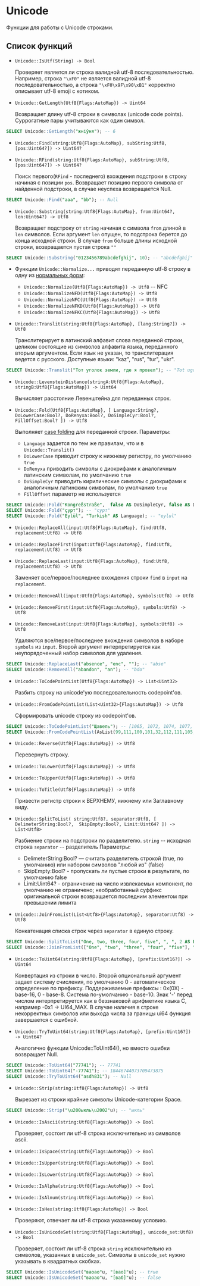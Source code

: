 # Unicode
Функции для работы с Unicode строками.

## Список функций

* ```Unicode::IsUtf(String) -> Bool```

  Проверяет является ли строка валидной utf-8 последовательностью. Например, строка ```"\xF0"``` не является валидной utf-8 последовательностью, а строка ```"\xF0\x9F\x90\xB1"``` корректно описывает utf-8 emoji с котиком.

* ```Unicode::GetLength(Utf8{Flags:AutoMap}) -> Uint64```

  Возвращает длину utf-8 строки в символах (unicode code points). Суррогатные пары учитываются как один символ.

```sql
SELECT Unicode::GetLength("жніўня"); -- 6
```

* ```Unicode::Find(string:Utf8{Flags:AutoMap}, subString:Utf8, [pos:Uint64?]) -> Uint64?```
* ```Unicode::RFind(string:Utf8{Flags:AutoMap}, subString:Utf8, [pos:Uint64?]) -> Uint64?```

  Поиск первого(```RFind``` - последнего) вхождения подстроки в строку начиная с позиции ```pos```. Возвращает позицию первого символа от найденной подстроки, в случае неуспеха возвращается Null.

```sql
SELECT Unicode::Find("aaa", "bb"); -- Null
```

* ```Unicode::Substring(string:Utf8{Flags:AutoMap}, from:Uint64?, len:Uint64?) -> Utf8```

  Возвращает подстроку от ```string``` начиная с символа ```from``` длиной в ```len``` символов. Если аргумент ```len``` опущен, то подстрока берется до конца исходной строки.
  В случае ```from``` больше длины исходной строки, возвращается пустая строка ```""```

```sql
SELECT Unicode::Substring("0123456789abcdefghij", 10); -- "abcdefghij"
```

* Функции ```Unicode::Normalize...``` приводят переданную utf-8 строку в одну из [нормальных форм](https://unicode.org/reports/tr15/#Norm_Forms):

  * ```Unicode::Normalize(Utf8{Flags:AutoMap}) -> Utf8``` -- NFC
  * ```Unicode::NormalizeNFD(Utf8{Flags:AutoMap}) -> Utf8```
  * ```Unicode::NormalizeNFC(Utf8{Flags:AutoMap}) -> Utf8```
  * ```Unicode::NormalizeNFKD(Utf8{Flags:AutoMap}) -> Utf8```
  * ```Unicode::NormalizeNFKC(Utf8{Flags:AutoMap}) -> Utf8```


* ```Unicode::Translit(string:Utf8{Flags:AutoMap}, [lang:String?]) -> Utf8```

  Транслитерирует в латинский алфавит слова переданной строки, целиком состоящие из символов алфавита языка, переданного вторым аргументом. Если язык не указан, то транслитерация ведется с русского. Доступные языки: "kaz", "rus", "tur", "ukr".

```sql
SELECT Unicode::Translit("Тот уголок земли, где я провел"); -- "Tot ugolok zemli, gde ya provel"
```

* ```Unicode::LevensteinDistance(stringA:Utf8{Flags:AutoMap}, stringB:Utf8{Flags:AutoMap}) -> Uint64```

  Вычисляет расстояние Левенштейна для переданных строк.

* ```Unicode::Fold(Utf8{Flags:AutoMap}, [ Language:String?, DoLowerCase:Bool?, DoRenyxa:Bool?, DoSimpleCyr:Bool?, FillOffset:Bool? ]) -> Utf8```

  Выполняет [case folding](https://www.w3.org/TR/charmod-norm/#definitionCaseFolding) для переданной строки.
  Параметры:
  - ```Language``` задается по тем же правилам, что и в ```Unicode::Translit()```
  - ```DoLowerCase``` приводит строку к нижнему регистру, по умолчанию ```true```
  - ```DoRenyxa``` приводить символы с диокрифами к аналогичным латинским символам, по умолчанию ```true```
  - ```DoSimpleCyr``` приводить кирилические символы с диокрифами к аналогичным латинским символам, по умолчанию ```true```
  - ```FillOffset``` параметр не используется

```sql
SELECT Unicode::Fold("Kongreßstraße",  false AS DoSimpleCyr, false AS DoRenyxa); -- "kongressstrasse"
SELECT Unicode::Fold("ҫурт"); -- "сурт"
SELECT Unicode::Fold("Eylül", "Turkish" AS Language); -- "eylul"
```

* ```Unicode::ReplaceAll(input:Utf8{Flags:AutoMap}, find:Utf8, replacement:Utf8) -> Utf8```
* ```Unicode::ReplaceFirst(input:Utf8{Flags:AutoMap}, find:Utf8, replacement:Utf8) -> Utf8```
* ```Unicode::ReplaceLast(input:Utf8{Flags:AutoMap}, find:Utf8, replacement:Utf8) -> Utf8```

  Заменяет все/первое/последнее вхождения строки ```find``` в ```input``` на ```replacement```.

* ```Unicode::RemoveAll(input:Utf8{Flags:AutoMap}, symbols:Utf8) -> Utf8```
* ```Unicode::RemoveFirst(input:Utf8{Flags:AutoMap}, symbols:Utf8) -> Utf8```
* ```Unicode::RemoveLast(input:Utf8{Flags:AutoMap}, symbols:Utf8) -> Utf8```

  Удаляются все/первое/последнее вхождения символов в наборе ```symbols``` из ```input```. Второй аргумент интерпретируется как неупорядоченный набор символов для удаления.
```sql
SELECT Unicode::ReplaceLast("absence", "enc", ""); -- "abse"
SELECT Unicode::RemoveAll("abandon", "an"); -- "bdo"
```

* ```Unicode::ToCodePointList(Utf8{Flags:AutoMap}) -> List<Uint32>```

  Разбить строку на unicode'ую последовательность codepoint'ов.
* ```Unicode::FromCodePointList(List<Uint32>{Flags:AutoMap}) -> Utf8```

  Сформировать unicode строку из codepoint'ов.

```sql
SELECT Unicode::ToCodePointList("Щавель"); -- [1065, 1072, 1074, 1077, 1083, 1100]
SELECT Unicode::FromCodePointList(AsList(99,111,100,101,32,112,111,105,110,116,115,32,99,111,110,118,101,114,116,101,114)); -- "code points converter"
```

* ```Unicode::Reverse(Utf8{Flags:AutoMap}) -> Utf8```

  Перевернуть строку.

* ```Unicode::ToLower(Utf8{Flags:AutoMap}) -> Utf8```
* ```Unicode::ToUpper(Utf8{Flags:AutoMap}) -> Utf8```
* ```Unicode::ToTitle(Utf8{Flags:AutoMap}) -> Utf8```

  Привести регистр строки к ВЕРХНЕМУ, нижнему или Заглавному виду.

* ```Unicode::SplitToList( string:Utf8?, separator:Utf8, [ DelimeterString:Bool?,  SkipEmpty:Bool?, Limit:Uint64? ]) -> List<Utf8>```

  Разбиение строки на подстроки по разделителю.
  ```string``` -- исходная строка
  ```separator``` -- разделитель
  Параметры:

  - DelimeterString:Bool? — считать разделитель строкой (true, по умолчанию) или набором символов "любой из" (false)
  - SkipEmpty:Bool? - пропускать ли пустые строки в результате, по умолчанию false
  - Limit:Uint64? - ограничение на число извлекаемых компонент, по умолчанию не ограничено; необработанный суффикс оригинальной строки возвращается последним элементом при превышении лимита

* ```Unicode::JoinFromList(List<Utf8>{Flags:AutoMap}, separator:Utf8) -> Utf8```

  Конкатенация списка строк через ```separator``` в единую строку.

```sql
SELECT Unicode::SplitToList("One, two, three, four, five", ", ", 2 AS Limit); -- ["One", "two", "three, four, five"]
SELECT Unicode::JoinFromList(["One", "two", "three", "four", "five"], ";"); -- "One;two;three;four;five"
```

* ```Unicode::ToUint64(string:Utf8{Flags:AutoMap}, [prefix:Uint16?]) -> Uint64```

  Конвертация из строки в число.
  Второй опциональный аргумент задает систему счисления, по умолчанию 0 - автоматическое определение по префиксу.
  Поддерживаемые префиксы : 0x(0X) - base-16, 0 - base-8. Система по-умолчанию - base-10.
  Знак '-' перед числом интерпретируется как в беззнаковой арифметике языка C, например -0x1 -> UI64_MAX.
  В случае наличия в строке некорректных символов или выхода числа за границы ui64 функция завершается с ошибкой.
* ```Unicode::TryToUint64(string:Utf8{Flags:AutoMap}, [prefix:Uint16?]) -> Uint64?```

  Аналогично функции Unicode::ToUint64(), но вместо ошибки возвращает Null.
```sql
SELECT Unicode::ToUint64("77741"); -- 77741
SELECT Unicode::ToUint64("-77741"); -- 18446744073709473875
SELECT Unicode::TryToUint64("asdh831"); -- Null
```

* ```Unicode::Strip(string:Utf8{Flags:AutoMap}) -> Utf8```

  Вырезает из строки крайние символы Unicode-категории Space.
```sql
SELECT Unicode::Strip("\u200ыкль\u2002"u); -- "ыкль"
```

* ```Unicode::IsAscii(string:Utf8{Flags:AutoMap}) -> Bool```

  Проверяет, состоит ли utf-8 строка исключительно из символов ascii.

* ```Unicode::IsSpace(string:Utf8{Flags:AutoMap}) -> Bool```
* ```Unicode::IsUpper(string:Utf8{Flags:AutoMap}) -> Bool```
* ```Unicode::IsLower(string:Utf8{Flags:AutoMap}) -> Bool```
* ```Unicode::IsAlpha(string:Utf8{Flags:AutoMap}) -> Bool```
* ```Unicode::IsAlnum(string:Utf8{Flags:AutoMap}) -> Bool```
* ```Unicode::IsHex(string:Utf8{Flags:AutoMap}) -> Bool```

  Проверяют, отвечает ли utf-8 строка указанному условию.

* ```Unicode::IsUnicodeSet(string:Utf8{Flags:AutoMap}, unicode_set:Utf8) -> Bool```

  Проверяет, состоит ли utf-8 строка ```string``` исключительно из символов, указанных в ```unicode_set```. Символы в ```unicode_set``` нужно указывать в квадратных скобках.
```sql
SELECT Unicode::IsUnicodeSet("ваоао"u, "[вао]"u); -- true
SELECT Unicode::IsUnicodeSet("ваоао"u, "[ваб]"u); -- false
```
